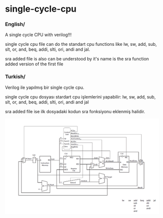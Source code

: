 # single-cycle-cpu
### English/

A single cycle CPU with verilog!!!

single cycle cpu file can do the standart cpu functions like lw, sw, add, sub, slt, or, and, beq, addi, slti, ori, andi and jal.

sra added file is also can be understood by it's name is the sra function added version of the first file


### Turkish/

Verilog ile yapılmış bir single cycle cpu.

single cycle cpu dosyası stardart cpu işlemlerini yapabilir: lw, sw, add, sub, slt, or, and, beq, addi, slti, ori, andi and jal

sra added file ise ilk dosyadaki kodun sra fonksiyonu eklenmiş halidir. 


![Single Cycle CPU](single_cycle_cpu.png)
